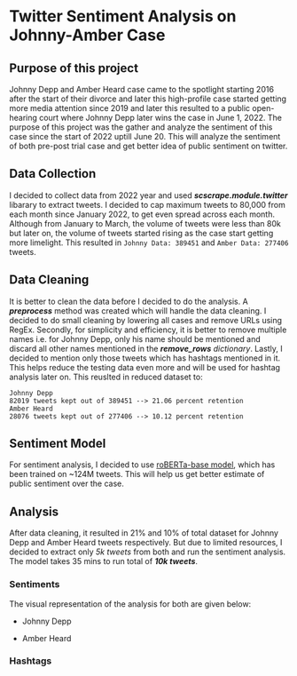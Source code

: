 # Twitter Sentiment Analysis on Johnny-Amber Case

## Purpose of this project
Johnny Depp and Amber Heard case came to the spotlight starting 2016 after the start of their divorce and later this high-profile case started getting more media attention since 2019 and later this resulted to a public open-hearing court where Johnny Depp later wins the case in June 1, 2022. The purpose of this project was the gather and analyze the sentiment of this case since the start of 2022 uptill June 20. This will analyze the sentiment of both pre-post trial case and get better idea of public sentiment on twitter. 

## Data Collection
I decided to collect data from 2022 year and used ***scscrape.module.twitter*** libarary to extract tweets. I decided to cap maximum tweets to 80,000 from each month since January 2022, to get even spread across each month. Although from January to March, the volume of tweets were less than 80k but later on, the volume of tweets started rising as the case start getting more limelight. This resulted in `Johnny Data: 389451` and `Amber Data: 277406` tweets.

## Data Cleaning
It is better to clean the data before I decided to do the analysis. A ***preprocess*** method was created which will handle the data cleaning. I decided to do small cleaning by lowering all cases and remove URLs using RegEx. Secondly, for simplicity and efficiency, it is better to remove multiple names i.e. for Johnny Depp, only his name should be mentioned and discard all other names mentioned in the ***remove_rows** dictionary*. Lastly, I decided to mention only those tweets which has hashtags mentioned in it. This helps reduce the testing data even more and will be used for hashtag analysis later on. This reuslted in reduced dataset to:
```
Johnny Depp
82019 tweets kept out of 389451 --> 21.06 percent retention
Amber Heard
28076 tweets kept out of 277406 --> 10.12 percent retention
```

## Sentiment Model
For sentiment analysis, I decided to use [roBERTa-base model](https://huggingface.co/cardiffnlp/twitter-roberta-base-sentiment-latest), which has been trained on ~124M tweets. This will help us get better estimate of public sentiment over the case.

## Analysis
After data cleaning, it resulted in 21% and 10% of total dataset for Johnny Depp and Amber Heard tweets respectively. But due to limited resources, I decided to extract only _5k tweets_ from both and run the sentiment analysis. The model takes 35 mins to run total of _**10k tweets**_.
### Sentiments
The visual representation of the analysis for both are given below:

* Johnny Depp


* Amber Heard


### Hashtags
